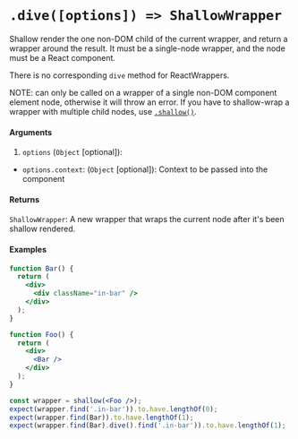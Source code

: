 # `.dive([options]) => ShallowWrapper`

Shallow render the one non-DOM child of the current wrapper, and return a wrapper around the result. It must be a single-node wrapper, and the node must be a React component.

There is no corresponding `dive` method for ReactWrappers.

NOTE: can only be called on a wrapper of a single non-DOM component element node, otherwise it will throw an error. If you have to shallow-wrap a wrapper with multiple child nodes, use [`.shallow()`](shallow.md).


#### Arguments

1. `options` (`Object` [optional]):
- `options.context`: (`Object` [optional]): Context to be passed into the component


#### Returns

`ShallowWrapper`: A new wrapper that wraps the current node after it's been shallow rendered.


#### Examples

```jsx
function Bar() {
  return (
    <div>
      <div className="in-bar" />
    </div>
  );
}
```

```jsx
function Foo() {
  return (
    <div>
      <Bar />
    </div>
  );
}
```

```jsx
const wrapper = shallow(<Foo />);
expect(wrapper.find('.in-bar')).to.have.lengthOf(0);
expect(wrapper.find(Bar)).to.have.lengthOf(1);
expect(wrapper.find(Bar).dive().find('.in-bar')).to.have.lengthOf(1);
```
